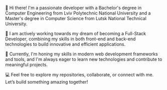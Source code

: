 👋 Hi there! I'm a passionate developer with a Bachelor's degree in Computer Engineering from Lviv Polytechnic National University and a Master's degree in Computer Science from Lutsk National Technical University.

🌟 I am actively working towards my dream of becoming a Full-Stack Developer, combining my skills in both front-end and back-end technologies to build innovative and efficient applications.

🚀 Currently, I'm honing my skills in modern web development frameworks and tools, and I'm always eager to learn new technologies and contribute to meaningful projects.

💻 Feel free to explore my repositories, collaborate, or connect with me. Let’s build something amazing together!

<!--
**MaksymChuhriy/MaksymChuhriy** is a ✨ _special_ ✨ repository because its `README.md` (this file) appears on your GitHub profile.

Here are some ideas to get you started:

- 🔭 I’m currently working on ...
- 🌱 I’m currently learning ...
- 👯 I’m looking to collaborate on ...
- 🤔 I’m looking for help with ...
- 💬 Ask me about ...
- 📫 How to reach me: ...
- 😄 Pronouns: ...
- ⚡ Fun fact: ...
-->

